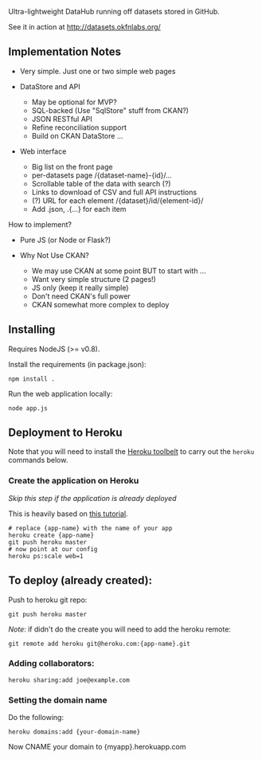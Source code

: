 Ultra-lightweight DataHub running off datasets stored in GitHub.

See it in action at <http://datasets.okfnlabs.org/>

## Implementation Notes

* Very simple. Just one or two simple web pages
* DataStore and API
  
  - May be optional for MVP?
  - SQL-backed (Use "SqlStore" stuff from CKAN?)
  - JSON RESTful API
  - Refine reconciliation support
  - Build on CKAN DataStore ...

* Web interface

  - Big list on the front page
  - per-datasets page /{dataset-name}-{id}/... 
  - Scrollable table of the data with search (?)
  - Links to download of CSV and full API instructions
  - (?) URL for each element /{dataset}/id/{element-id}/
  - Add .json, .{...} for each item

How to implement?

* Pure JS (or Node or Flask?)
* Why Not Use CKAN?

  * We may use CKAN at some point BUT to start with ...
  * Want very simple structure (2 pages!)
  * JS only (keep it really simple)
  * Don't need CKAN's full power
  * CKAN somewhat more complex to deploy


## Installing

Requires NodeJS (>= v0.8).

Install the requirements (in package.json):

    npm install .

Run the web application locally:

    node app.js


## Deployment to Heroku

Note that you will need to install the [Heroku toolbelt](https://toolbelt.heroku.com/) to carry out the `heroku` commands below.

### Create the application on Heroku

*Skip this step if the application is already deployed*

This is heavily based on [this
tutorial](https://devcenter.heroku.com/articles/python#deploy-to-heroku).

    # replace {app-name} with the name of your app
    heroku create {app-name}
    git push heroku master
    # now point at our config
    heroku ps:scale web=1

## To deploy (already created):

Push to heroku git repo:

    git push heroku master

*Note*: if didn't do the create you will need to add the heroku remote:

    git remote add heroku git@heroku.com:{app-name}.git

### Adding collaborators:

    heroku sharing:add joe@example.com

### Setting the domain name

Do the following:

    heroku domains:add {your-domain-name}

Now CNAME your domain to {myapp}.herokuapp.com

